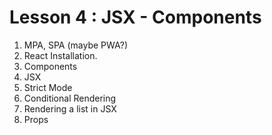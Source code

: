 # Lesson 4 : JSX - Components

1. MPA, SPA (maybe PWA?)
2. React Installation.
3. Components
4. JSX
5. Strict Mode
6. Conditional Rendering
7. Rendering a list in JSX
8. Props
